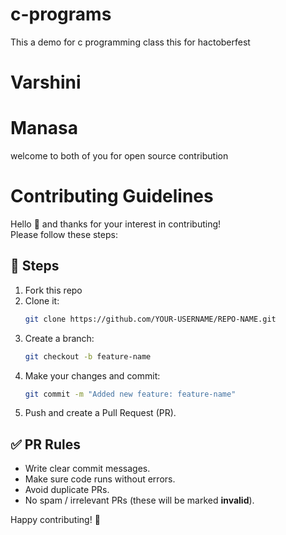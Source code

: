 # c-programs
This a demo for c programming class
this for hactoberfest
# Varshini
# Manasa
welcome to both of you for open source contribution
# Contributing Guidelines

Hello 👋 and thanks for your interest in contributing!  
Please follow these steps:

## 🔧 Steps
1. Fork this repo  
2. Clone it:
   ```bash
   git clone https://github.com/YOUR-USERNAME/REPO-NAME.git
   ```
3. Create a branch:
   ```bash
   git checkout -b feature-name
   ```
4. Make your changes and commit:
   ```bash
   git commit -m "Added new feature: feature-name"
   ```
5. Push and create a Pull Request (PR).

## ✅ PR Rules
- Write clear commit messages.  
- Make sure code runs without errors.  
- Avoid duplicate PRs.  
- No spam / irrelevant PRs (these will be marked **invalid**).

Happy contributing! 🎉
